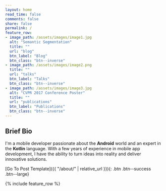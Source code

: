 ```yaml
---
layout: home
read_time: false
comments: false
share: false
permalink: /
feature_row:
- image_path: /assets/images/image1.jpg
  alt: "Semantic Segmentation"
  title: ""
  url: "blog"
  btn_label: "Blog"
  btn_class: "btn--inverse"
- image_path: /assets/images/image2.png
  title: ""
  url: "talks"
  btn_label: "Talks"
  btn_class: "btn--inverse"
- image_path: /assets/images/image3.jpg
  alt: "CVPR 2017 Conference Poster"
  title: ""
  url: "publications"
  btn_label: "Publications"
  btn_class: "btn--inverse"
---
```


## Brief Bio
I'm a mobile developer passionate about the **Android** world and an expert in the **Kotlin** language. With a few years of experience in mobile app development, I have the ability to turn ideas into reality and deliver innovative solutions.
<div id='featured'></div>

[Go To Post Template]({{ "/about/" | relative_url }}){: .btn .btn--success .btn--large}

<div id='featured'></div>

{% include feature_row %}